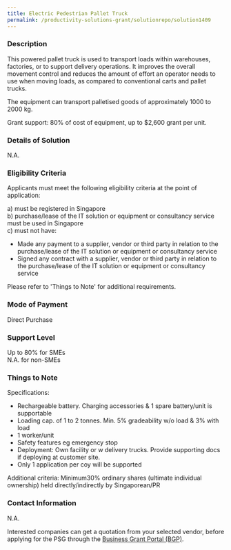 ```yaml
---
title: Electric Pedestrian Pallet Truck
permalink: /productivity-solutions-grant/solutionrepo/solution1409
---
```


### Description

This powered pallet truck is used to transport loads within warehouses, factories, or to support delivery operations. It improves the overall movement control and reduces the amount of effort an operator needs to use when moving loads, as compared to conventional carts and pallet trucks. 

The equipment can transport palletised goods of approximately 1000 to 2000 kg.

Grant support: 80% of cost of equipment, up to $2,600 grant per unit.

### Details of Solution

N.A.

### Eligibility Criteria

Applicants must meet the following eligibility criteria at the point of application:

a) must be registered in Singapore <br>
b) purchase/lease of the IT solution or equipment or consultancy service must be used in Singapore <br>
c) must not have:
- Made any payment to a supplier, vendor or third party in relation to the purchase/lease of the IT solution or equipment or consultancy service
- Signed any contract with a supplier, vendor or third party in relation to the purchase/lease of the IT solution or equipment or consultancy service

Please refer to 'Things to Note' for additional requirements.

### Mode of Payment
Direct Purchase

### Support Level
Up to 80% for SMEs <br>
N.A. for non-SMEs

### Things to Note
Specifications:
- Rechargeable battery. Charging accessories & 1 spare battery/unit is supportable
- Loading cap. of 1 to 2 tonnes. Min. 5% gradeability w/o load & 3% with load
- 1 worker/unit
- Safety features eg emergency stop
- Deployment: Own facility or w delivery trucks. Provide supporting docs if deploying at customer site.
- Only 1 application per coy will be supported

Additional criteria: Minimum30% ordinary shares (ultimate individual ownership) held directly/indirectly by Singaporean/PR

### Contact Information
N.A.

Interested companies can get a quotation from your selected vendor, before applying for the PSG through the <a target='_blank' rel='noopener' href='https://www.businessgrants.gov.sg/'>Business Grant Portal (BGP)</a>.
